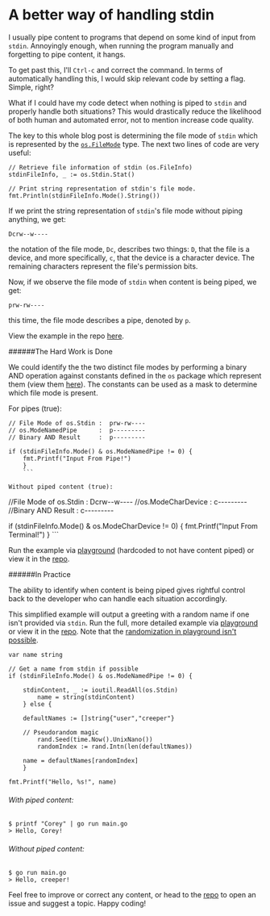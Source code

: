 # A better way of handling stdin

I usually pipe content to programs that depend on some kind of input from `stdin`. Annoyingly enough, when running the program manually and forgetting to pipe content, it hangs.

To get past this, I'll `Ctrl-c` and correct the command. In terms of automatically handling this, I would skip relevant code by setting a flag. Simple, right?

What if I could have my code detect when nothing is piped to `stdin` and properly handle both situations? This would drastically reduce the likelihood of both human and automated error, not to mention increase code quality.

The key to this whole blog post is determining the file mode of `stdin` which is represented by the [`os.FileMode`](https://golang.org/src/os/types.go?s=1044:1064#L20) type. The next two lines of code are very useful:

```
// Retrieve file information of stdin (os.FileInfo)
stdinFileInfo, _ := os.Stdin.Stat()

// Print string representation of stdin's file mode.
fmt.Println(stdinFileInfo.Mode().String())
```

If we print the string representation of `stdin`'s file mode without piping anything, we get:
```
Dcrw--w----
```
the notation of the file mode, `Dc`, describes two things: `D`, that the file is a device, and more specifically, `c`, that the device is a character device. The remaining characters represent the file's permission bits.

Now, if we observe the file mode of `stdin` when content is being piped, we get:
```
prw-rw----
```
 this time, the file mode describes a pipe, denoted by `p`.

View the example in the repo [here](https://github.com/Xercoy/learn-go-with-me/tree/master/be_smart_with_stdin/example1).

######The Hard Work is Done

We could identify the the two distinct file modes by performing a binary AND operation against constants defined in the `os` package which represent them (view them [here](https://golang.org/pkg/os/#FileMode)). The constants can be used as a mask to determine which file mode is present.

For pipes (true):
```
// File Mode of os.Stdin :  prw-rw----
// os.ModeNamedPipe      :  p---------
// Binary AND Result     :  p---------

if (stdinFileInfo.Mode() & os.ModeNamedPipe != 0) {
    fmt.Printf("Input From Pipe!")
    }
    ```

Without piped content (true):
```
//File Mode of os.Stdin :  Dcrw--w----
//os.ModeCharDevice     :   c---------
//Binary AND Result     :   c---------

if (stdinFileInfo.Mode() & os.ModeCharDevice != 0) {
    fmt.Printf("Input From Terminal!")
    }
    ```

Run the example via [playground](https://play.golang.org/p/Jk_8UoKLhX) (hardcoded to not have content piped) or view it in the [repo](https://github.com/Xercoy/learn-go-with-me/tree/master/be_smart_with_stdin/example2).

######In Practice

The ability to identify when content is being piped gives rightful control back to the developer who can handle each situation accordingly.

This simplified example will output a greeting with a random name if one isn't provided via `stdin`. Run the full, more detailed example via [playground](https://play.golang.org/p/G5jI8s9LCd) or view it in the [repo](https://github.com/Xercoy/learn-go-with-me/tree/master/be_smart_with_stdin/example3). Note that the [randomization in playground isn't possible](https://blog.golang.org/playground).
```
var name string

// Get a name from stdin if possible
if (stdinFileInfo.Mode() & os.ModeNamedPipe != 0) {

    stdinContent, _ := ioutil.ReadAll(os.Stdin)
        name = string(stdinContent)
	} else {

    defaultNames := []string{"user","creeper"}

    // Pseudorandom magic
        rand.Seed(time.Now().UnixNano())
	    randomIndex := rand.Intn(len(defaultNames))

    name = defaultNames[randomIndex]
    }

fmt.Printf("Hello, %s!", name)
```

###### With piped content:
```
$ printf "Corey" | go run main.go
> Hello, Corey!
```

###### Without piped content:
```
$ go run main.go
> Hello, creeper!
```

Feel free to improve or correct any content, or head to the [repo](https://github.com/Xercoy/learn-go-with-me) to open an issue and suggest a topic. Happy coding!
